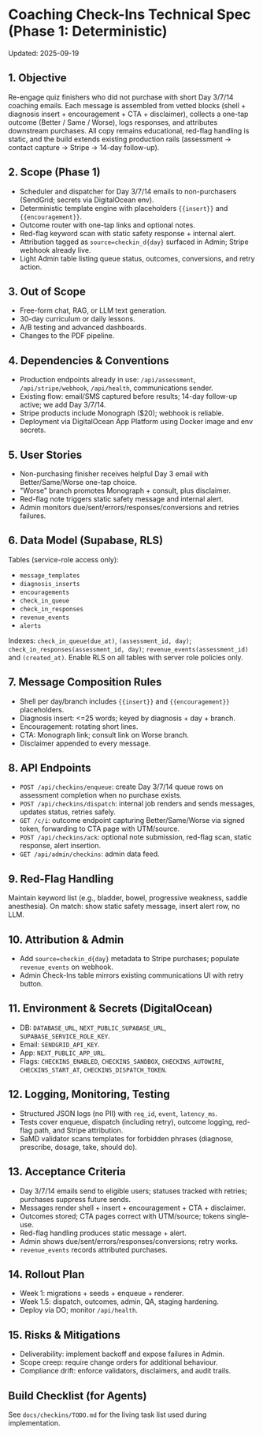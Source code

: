 ﻿# Coaching Check-Ins Technical Spec (Phase 1: Deterministic)
Updated: 2025-09-19

## 1. Objective
Re-engage quiz finishers who did not purchase with short Day 3/7/14 coaching emails. Each message is assembled from vetted blocks (shell + diagnosis insert + encouragement + CTA + disclaimer), collects a one-tap outcome (Better / Same / Worse), logs responses, and attributes downstream purchases. All copy remains educational, red-flag handling is static, and the build extends existing production rails (assessment -> contact capture -> Stripe -> 14-day follow-up).

## 2. Scope (Phase 1)
- Scheduler and dispatcher for Day 3/7/14 emails to non-purchasers (SendGrid; secrets via DigitalOcean env).
- Deterministic template engine with placeholders `{{insert}}` and `{{encouragement}}`.
- Outcome router with one-tap links and optional notes.
- Red-flag keyword scan with static safety response + internal alert.
- Attribution tagged as `source=checkin_d{day}` surfaced in Admin; Stripe webhook already live.
- Light Admin table listing queue status, outcomes, conversions, and retry action.

## 3. Out of Scope
- Free-form chat, RAG, or LLM text generation.
- 30-day curriculum or daily lessons.
- A/B testing and advanced dashboards.
- Changes to the PDF pipeline.

## 4. Dependencies & Conventions
- Production endpoints already in use: `/api/assessment`, `/api/stripe/webhook`, `/api/health`, communications sender.
- Existing flow: email/SMS captured before results; 14-day follow-up active; we add Day 3/7/14.
- Stripe products include Monograph ($20); webhook is reliable.
- Deployment via DigitalOcean App Platform using Docker image and env secrets.

## 5. User Stories
- Non-purchasing finisher receives helpful Day 3 email with Better/Same/Worse one-tap choice.
- "Worse" branch promotes Monograph + consult, plus disclaimer.
- Red-flag note triggers static safety message and internal alert.
- Admin monitors due/sent/errors/responses/conversions and retries failures.

## 6. Data Model (Supabase, RLS)
Tables (service-role access only):
- `message_templates`
- `diagnosis_inserts`
- `encouragements`
- `check_in_queue`
- `check_in_responses`
- `revenue_events`
- `alerts`

Indexes: `check_in_queue(due_at)`, `(assessment_id, day)`; `check_in_responses(assessment_id, day)`; `revenue_events(assessment_id)` and `(created_at)`. Enable RLS on all tables with server role policies only.

## 7. Message Composition Rules
- Shell per day/branch includes `{{insert}}` and `{{encouragement}}` placeholders.
- Diagnosis insert: <=25 words; keyed by diagnosis + day + branch.
- Encouragement: rotating short lines.
- CTA: Monograph link; consult link on Worse branch.
- Disclaimer appended to every message.

## 8. API Endpoints
- `POST /api/checkins/enqueue`: create Day 3/7/14 queue rows on assessment completion when no purchase exists.
- `POST /api/checkins/dispatch`: internal job renders and sends messages, updates status, retries safely.
- `GET /c/i`: outcome endpoint capturing Better/Same/Worse via signed token, forwarding to CTA page with UTM/source.
- `POST /api/checkins/ack`: optional note submission, red-flag scan, static response, alert insertion.
- `GET /api/admin/checkins`: admin data feed.

## 9. Red-Flag Handling
Maintain keyword list (e.g., bladder, bowel, progressive weakness, saddle anesthesia). On match: show static safety message, insert alert row, no LLM.

## 10. Attribution & Admin
- Add `source=checkin_d{day}` metadata to Stripe purchases; populate `revenue_events` on webhook.
- Admin Check-Ins table mirrors existing communications UI with retry button.

## 11. Environment & Secrets (DigitalOcean)
- DB: `DATABASE_URL`, `NEXT_PUBLIC_SUPABASE_URL`, `SUPABASE_SERVICE_ROLE_KEY`.
- Email: `SENDGRID_API_KEY`.
- App: `NEXT_PUBLIC_APP_URL`.
- Flags: `CHECKINS_ENABLED`, `CHECKINS_SANDBOX`, `CHECKINS_AUTOWIRE`, `CHECKINS_START_AT`, `CHECKINS_DISPATCH_TOKEN`.

## 12. Logging, Monitoring, Testing
- Structured JSON logs (no PII) with `req_id`, `event`, `latency_ms`.
- Tests cover enqueue, dispatch (including retry), outcome logging, red-flag path, and Stripe attribution.
- SaMD validator scans templates for forbidden phrases (diagnose, prescribe, dosage, take, should do).

## 13. Acceptance Criteria
- Day 3/7/14 emails send to eligible users; statuses tracked with retries; purchases suppress future sends.
- Messages render shell + insert + encouragement + CTA + disclaimer.
- Outcomes stored; CTA pages correct with UTM/source; tokens single-use.
- Red-flag handling produces static message + alert.
- Admin shows due/sent/errors/responses/conversions; retry works.
- `revenue_events` records attributed purchases.

## 14. Rollout Plan
- Week 1: migrations + seeds + enqueue + renderer.
- Week 1.5: dispatch, outcomes, admin, QA, staging hardening.
- Deploy via DO; monitor `/api/health`.

## 15. Risks & Mitigations
- Deliverability: implement backoff and expose failures in Admin.
- Scope creep: require change orders for additional behaviour.
- Compliance drift: enforce validators, disclaimers, and audit trails.

## Build Checklist (for Agents)
See `docs/checkins/TODO.md` for the living task list used during implementation.
